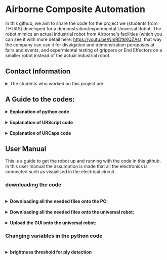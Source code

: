 # Airborne Composite Automation

In this github, we aim to share the code for the project we (students from THUAS) developed for a demonstration/experimental Universal Robot. The robot mimics an actual industrial robot from Airborne's facilities (which you can see it with more detail here: https://youtu.be/NmRDtkKQZAs), that way the company can use it for divulgation and demonstration puroposes at fairs and events, and expermiental testing of grippers or End Effectors on a smaller robot instead of the actual industrial robot. 


## Contact Information
<details>
<summary> The students who worked on this project are: </summary>
<br />
      
| Name:            | email:                         |
|------------------|--------------------------------|
| Jort Leroij      | jortjorisleroy@gmail.com       |
| Joël Bruinvels   | joel_bruinvels@live.nl         |
| Ixent Cornella   | icornellav@gmail.com           |
| Guillermo Forcén | G.ForcenOrdovas@student.hhs.nl |
</details>

## A Guide to the codes:

<details><summary><b>Explanation of python code</b></summary>
      <br />
      <details><summary><i>main_communication_code.py</i></summary>
            
This is the main code that is run in python on the PC. The PC is the host and the Universal Robot (UR) and PLC are the clients. This code is the main code and is simple to use: Download all the python codes onto the PC and the URScripts onto the robot and run the code on the PC. Than for the rest everything can be done from the GUI on the robot.

In this code all the settings are given and can be addapted (such as the detection threshhold for instance). An explanation for all the variables is given in the code itself. When the code is executed the PC opens a socket connection and waits till it is accepted by the UR. When the UR is started in the GUI you can select "start calibration" or "start moving ply's". When you select "start calibration", this will be send to the PC and the PC will make sure to run the right code for the calibration and will preform the calibration automaticaly (the only thing you will have to do is replace the tool end for the calibration tool). When you select "start moving ply's" the PC will be notified and will run the right script for this. Again the rest is all preformed automaticaly, unless there is a defect ply. When this happens, in the GUI, you can chose to skip this ply or to chose another ply to fill in in the composite.

> This code is not completed yet and will be updated until the end of the project.
---
</details>
      <details><summary><i>Dxf_to_contour.py</i></summary>

This python script opens a dxf file that contains the 2D sketches of the ply's that are transported by the universal robot. This script converts the dxf file to png, and extracts all the contours and saves them individually. These contours can then be put into a database and be compared to the reallife ply's. This way defect ply's can be found.

> This code is not completed yet and will be updated until the end of the project
---
</details>
      <details><summary><i>contours.py</i></summary>
  
This python script accounts for detecting contours. The GUI sends a contour to the laptop which needs to be found in the camera image. This script contains the functions necessary for comparing contours which will allow for the detection of the right contour.

> This code is not completed yet and will be updated until the end of the project
---
</details>
      <details><summary><i>machine_vision_functions.py</i></summary>

...

> This code is not completed yet and will be updated until the end of the project
---
</details>
      <details><summary><i>calibrate.py</i></summary>
  
This file is used for storing the calibration functions. These functions allow for the calibration of the camera to the universal robot. Required for its use are the images and robot poses captured during the calibration. The function returns a translation matrix which can be used for converting camera coordinates to their corresponding robot pose. 

> This code is not completed yet and will be updated until the end of the project
---
</details>
      <details><summary><i>PLC_communication.py</i></summary>
  
This file is used for storing the function for communicating to the PLC.

> This code is not completed yet and will be updated until the end of the project
---
</details>





</details>
<br />
<details><summary><b>Explanation of URScript code</b></summary>
      <br />
      <details><summary><i>main.script</i></summary>
  
This code is written in urscript and runs on the UR. This code handles all the logic on the robot. This script contains a function called Initialise() for the initialisation of the robot that turns all the digital outputs on and gets the analog output on the right value and a function called De_initialise() to turn all the digital ports off. 
The function calibrate() is used to preform an automatic calibration. The robot lets the laptop know that it wants to start calibration, the laptop sends the right poses to the robot. The robot moves to the pose and the laptop takes a picture using the camera (for this the genie nano is used). This is done for as many poses as needed. Then when the calibration is finished all the logic on the laptop calculates the calibration.

> This code is not completed yet and will be updated until the end of the project
---
</details>




</details>
<br />
<details><summary><b>Explanation of URCaps code</b></summary>
      <br />
	URCaps code is based on Java, with Swing for the application in this case. This way we can create custom installation and program modules for UR cobots that do exactly what we want, and they can also act as a GUI.
 What our URCap does exactly (demonstration) is provide a GUI and a simple integration for a Cobot to a laptop, to perform the logic of the robot. For it to be automated, the first step is to press the big green button "START". 

## Contents of the GUI:
- Company (Airborne) logo + student credits.
- Big green button to start the program.
- Settings boxes to select wheter user wants to do calibration or run a certain laminate.
- Corresponding laminate image.

## How to compile and install the URCap
You'll need a Linux based enviornment, with maven installed. Then, enter the URCaps Code folder, and from there run "mvn install -Premote" if you want to install it on to the robot, or "mvn install -P ursimvm" if you plan to do it on the URSimulator. <b>Keep in mind, you might need to adjust the IP addresses on the POM file! </b> You can find the full list of dependencies on the development guide below.

I strongly suggest to check the development guide for URCaps if you want to develop your own URCap.
Development guide:
https://plus.universal-robots.com/media/1810567/urcap_tutorial_swing.pdf
Style guide:
https://www.universal-robots.com/media/1802558/urcaps_style_guide-v10.pdf

## Credits
This URCap uses source code from another URCap, credits to https://github.com/BomMadsen/URCap-ScriptCommunicator.
</details>

## User Manual

This is a guide to get the robot up and running with the code in this github. In this user manual the assumption is made that all the electronics is connected such as visualised in the electrical circuit.





### downloading the code

</details>
<br />
<details><summary><b>Downloading all the needed files onto the PC:</b></summary>
All the python code from github needs to be downloaded onto a laptop or pc (this can also be a micro controller). Mind that the path locations of the files are correct or you will receive some errors, these can be fixed by giving the correct path locations. Make a folder named "calibration_data" in the same location as the python code and in this put "robot_poses.txt", "calibration_pictures" and the folder "calibration_matrices". In the folder "calibration_matrices" all the matrices are put. To get the genie nano camera working download "ImpactAcquire-x86_64-3.0.3.exe" from the following link: https://static.matrix-vision.com/mvIMPACT_Acquire/3.0.3/ 

------------------------------------------------------------------------
</details>

</details>
<br />
<details><summary><b>Downloading all the needed files onto the universal robot:</b></summary>
Download, from "URsript Code" on github, "main.script". This can be done by downloading WinSCP. When opening WinSCP it will open a window "login". In this window click "New Site" and fill in the following data; Host name: 192.168.0.2 (the IP of the robot), User name: root, Password: easybot, Port number: 22, File protocol: SFTP. Your PC will most likely give a warning, you can ignore this.

------------------------------------------------------------------------
</details>

</details>
<br />
<details><summary><b>Upload the GUI onto the universal robot:</b></summary>
Ixent, can you write this?

------------------------------------------------------------------------
</details>


### Changing variables in the python code

</details>
<br />
<details><summary><b>brightness threshold for ply detection</b></summary>
location variable:
file:
line:

discription.


	
</details>




